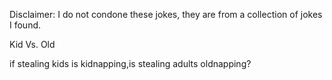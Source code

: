 Disclaimer: I do not condone these jokes, they are from a collection of jokes I found.

Kid Vs. Old

if stealing kids is kidnapping,is stealing adults oldnapping?

